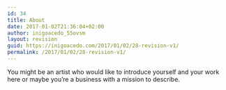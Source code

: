 ```yaml
---
id: 34
title: About
date: 2017-01-02T21:36:04+02:00
author: inigoacedo_55ovsm
layout: revision
guid: https://inigoacedo.com/2017/01/02/28-revision-v1/
permalink: /2017/01/02/28-revision-v1/
---
```

You might be an artist who would like to introduce yourself and your work here or maybe you&rsquo;re a business with a mission to describe.